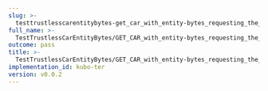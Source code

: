 ```yaml
---
slug: >-
  testtrustlesscarentitybytes-get_car_with_entity-bytes_requesting_the_first_byte_of_a_file_(format-car)-header_content-disposition
full_name: >-
  TestTrustlessCarEntityBytes/GET_CAR_with_entity-bytes_requesting_the_first_byte_of_a_file_(format=car)/Header_Content-Disposition
outcome: pass
title: >-
  TestTrustlessCarEntityBytes/GET_CAR_with_entity-bytes_requesting_the_first_byte_of_a_file_(format=car)/Header_Content-Disposition
implementation_id: kubo-ter
version: v0.0.2
---
```


